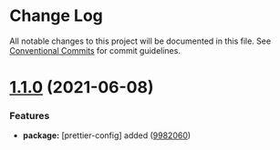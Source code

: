 # Change Log

All notable changes to this project will be documented in this file.
See [Conventional Commits](https://conventionalcommits.org) for commit guidelines.

# [1.1.0](https://github.com/onramplab/onr-react-ui/compare/v0.2.3...v1.1.0) (2021-06-08)


### Features

* **package:** [prettier-config] added ([9982060](https://github.com/onramplab/onr-react-ui/commit/99820602bc963beb8fdee2520028327bcb067b51))
